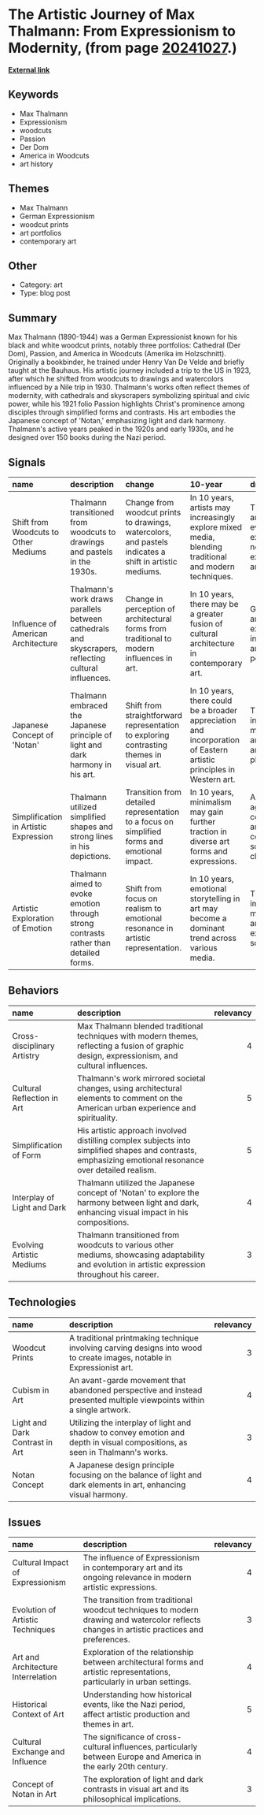 # __The Artistic Journey of Max Thalmann: From Expressionism to Modernity__, (from page [20241027](https://kghosh.substack.com/p/20241027).)

__[External link](https://flashbak.com/max-thalmann-passion-cathedrals-and-america-in-woodcuts-470764/)__



## Keywords

* Max Thalmann
* Expressionism
* woodcuts
* Passion
* Der Dom
* America in Woodcuts
* art history

## Themes

* Max Thalmann
* German Expressionism
* woodcut prints
* art portfolios
* contemporary art

## Other

* Category: art
* Type: blog post

## Summary

Max Thalmann (1890-1944) was a German Expressionist known for his black and white woodcut prints, notably three portfolios: Cathedral (Der Dom), Passion, and America in Woodcuts (Amerika im Holzschnitt). Originally a bookbinder, he trained under Henry Van De Velde and briefly taught at the Bauhaus. His artistic journey included a trip to the US in 1923, after which he shifted from woodcuts to drawings and watercolors influenced by a Nile trip in 1930. Thalmann's works often reflect themes of modernity, with cathedrals and skyscrapers symbolizing spiritual and civic power, while his 1921 folio Passion highlights Christ's prominence among disciples through simplified forms and contrasts. His art embodies the Japanese concept of 'Notan,' emphasizing light and dark harmony. Thalmann's active years peaked in the 1920s and early 1930s, and he designed over 150 books during the Nazi period.

## Signals

| name                                  | description                                                                                         | change                                                                                                  | 10-year                                                                                                             | driving-force                                                                   |   relevancy |
|:--------------------------------------|:----------------------------------------------------------------------------------------------------|:--------------------------------------------------------------------------------------------------------|:--------------------------------------------------------------------------------------------------------------------|:--------------------------------------------------------------------------------|------------:|
| Shift from Woodcuts to Other Mediums  | Thalmann transitioned from woodcuts to drawings and pastels in the 1930s.                           | Change from woodcut prints to drawings, watercolors, and pastels indicates a shift in artistic mediums. | In 10 years, artists may increasingly explore mixed media, blending traditional and modern techniques.              | The desire for artistic evolution and exploration of new expressions in art.    |           4 |
| Influence of American Architecture    | Thalmann's work draws parallels between cathedrals and skyscrapers, reflecting cultural influences. | Change in perception of architectural forms from traditional to modern influences in art.               | In 10 years, there may be a greater fusion of cultural architecture in contemporary art.                            | Globalization and cultural exchange influencing artistic perspectives.          |           4 |
| Japanese Concept of 'Notan'           | Thalmann embraced the Japanese principle of light and dark harmony in his art.                      | Shift from straightforward representation to exploring contrasting themes in visual art.                | In 10 years, there could be a broader appreciation and incorporation of Eastern artistic principles in Western art. | The growing interest in multiculturalism and diverse artistic philosophies.     |           5 |
| Simplification in Artistic Expression | Thalmann utilized simplified shapes and strong lines in his depictions.                             | Transition from detailed representation to a focus on simplified forms and emotional impact.            | In 10 years, minimalism may gain further traction in diverse art forms and expressions.                             | A reaction against complexity in art driven by contemporary societal changes.   |           4 |
| Artistic Exploration of Emotion       | Thalmann aimed to evoke emotion through strong contrasts rather than detailed forms.                | Shift from focus on realism to emotional resonance in artistic representation.                          | In 10 years, emotional storytelling in art may become a dominant trend across various media.                        | The increasing importance of mental health and emotional expression in society. |           4 |

## Behaviors

| name                        | description                                                                                                                                             |   relevancy |
|:----------------------------|:--------------------------------------------------------------------------------------------------------------------------------------------------------|------------:|
| Cross-disciplinary Artistry | Max Thalmann blended traditional techniques with modern themes, reflecting a fusion of graphic design, expressionism, and cultural influences.          |           4 |
| Cultural Reflection in Art  | Thalmann's work mirrored societal changes, using architectural elements to comment on the American urban experience and spirituality.                   |           5 |
| Simplification of Form      | His artistic approach involved distilling complex subjects into simplified shapes and contrasts, emphasizing emotional resonance over detailed realism. |           5 |
| Interplay of Light and Dark | Thalmann utilized the Japanese concept of 'Notan' to explore the harmony between light and dark, enhancing visual impact in his compositions.           |           4 |
| Evolving Artistic Mediums   | Thalmann transitioned from woodcuts to various other mediums, showcasing adaptability and evolution in artistic expression throughout his career.       |           3 |

## Technologies

| name                           | description                                                                                                                  |   relevancy |
|:-------------------------------|:-----------------------------------------------------------------------------------------------------------------------------|------------:|
| Woodcut Prints                 | A traditional printmaking technique involving carving designs into wood to create images, notable in Expressionist art.      |           3 |
| Cubism in Art                  | An avant-garde movement that abandoned perspective and instead presented multiple viewpoints within a single artwork.        |           4 |
| Light and Dark Contrast in Art | Utilizing the interplay of light and shadow to convey emotion and depth in visual compositions, as seen in Thalmann's works. |           3 |
| Notan Concept                  | A Japanese design principle focusing on the balance of light and dark elements in art, enhancing visual harmony.             |           4 |

## Issues

| name                               | description                                                                                                                                 |   relevancy |
|:-----------------------------------|:--------------------------------------------------------------------------------------------------------------------------------------------|------------:|
| Cultural Impact of Expressionism   | The influence of Expressionism in contemporary art and its ongoing relevance in modern artistic expressions.                                |           4 |
| Evolution of Artistic Techniques   | The transition from traditional woodcut techniques to modern drawing and watercolor reflects changes in artistic practices and preferences. |           3 |
| Art and Architecture Interrelation | Exploration of the relationship between architectural forms and artistic representations, particularly in urban settings.                   |           4 |
| Historical Context of Art          | Understanding how historical events, like the Nazi period, affect artistic production and themes in art.                                    |           5 |
| Cultural Exchange and Influence    | The significance of cross-cultural influences, particularly between Europe and America in the early 20th century.                           |           4 |
| Concept of Notan in Art            | The exploration of light and dark contrasts in visual art and its philosophical implications.                                               |           3 |